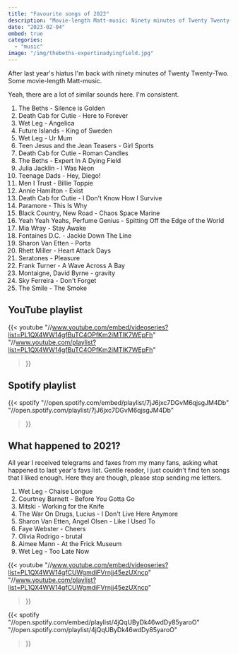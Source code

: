 ```yaml
---
title: "Favourite songs of 2022"
description: "Movie-length Matt-music: Ninety minutes of Twenty Twenty-Two."
date: "2023-02-04"
embed: true
categories: 
  - "music"
image: "/img/thebeths-expertinadyingfield.jpg"
---
```


After last year's hiatus I'm back with ninety minutes of Twenty Twenty-Two. Some movie-length Matt-music.

Yeah, there are a lot of similar sounds here. I'm consistent.

1. The Beths - Silence is Golden
2. Death Cab for Cutie - Here to Forever
3. Wet Leg - Angelica
4. Future Islands - King of Sweden
5. Wet Leg - Ur Mum
6. Teen Jesus and the Jean Teasers - Girl Sports
7. Death Cab for Cutie - Roman Candles
8. The Beths - Expert In A Dying Field
9. Julia Jacklin - I Was Neon
10. Teenage Dads - Hey, Diego!
11. Men I Trust - Billie Toppie
12. Annie Hamilton - Exist
13. Death Cab for Cutie - I Don't Know How I Survive
14. Paramore - This Is Why
15. Black Country, New Road - Chaos Space Marine
16. Yeah Yeah Yeahs, Perfume Genius - Spitting Off the Edge of the World
17. Mia Wray - Stay Awake
18. Fontaines D.C. - Jackie Down The Line
19. Sharon Van Etten - Porta
20. Rhett Miller - Heart Attack Days
21. Seratones - Pleasure
22. Frank Turner - A Wave Across A Bay
23. Montaigne, David Byrne - gravity
24. Sky Ferreira - Don't Forget
25. The Smile - The Smoke

## YouTube playlist
{{< youtube
  "//www.youtube.com/embed/videoseries?list=PL1QX4WW14gfBuTC4OPfKm2iMTIK7WEpFh"
  "//www.youtube.com/playlist?list=PL1QX4WW14gfBuTC4OPfKm2iMTIK7WEpFh"
>}}

## Spotify playlist
{{< spotify
  "//open.spotify.com/embed/playlist/7jJ6jxc7DGvM6qjsgJM4Db"
  "//open.spotify.com/playlist/7jJ6jxc7DGvM6qjsgJM4Db"
>}}

## What happened to 2021?

All year I received telegrams and faxes from my many fans, asking what happened to last year's favs list. Gentle reader, I just couldn't find ten songs that I liked enough. Here they are though, please stop sending me letters.

1. Wet Leg - Chaise Longue
2. Courtney Barnett - Before You Gotta Go
3. Mitski - Working for the Knife
4. The War On Drugs, Lucius - I Don't Live Here Anymore
5. Sharon Van Etten, Angel Olsen - Like I Used To
6. Faye Webster - Cheers
7. Olivia Rodrigo - brutal
8. Aimee Mann - At the Frick Museum
9. Wet Leg - Too Late Now

{{< youtube
  "//www.youtube.com/embed/videoseries?list=PL1QX4WW14gfCUWgmdiFVrnjj45ezUXncp"
  "//www.youtube.com/playlist?list=PL1QX4WW14gfCUWgmdiFVrnjj45ezUXncp"
>}}

{{< spotify
  "//open.spotify.com/embed/playlist/4jQqUByDk46wdDy85yaroO"
  "//open.spotify.com/playlist/4jQqUByDk46wdDy85yaroO"
>}}
